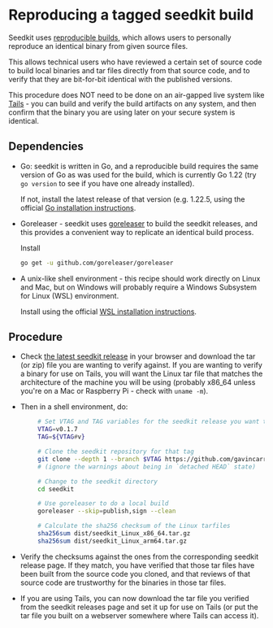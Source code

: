 
Reproducing a tagged seedkit build
==================================

Seedkit uses [reproducible builds](https://reproducible-builds.org/),
which allows users to personally reproduce an identical binary from
given source files.

This allows technical users who have reviewed a certain set of source
code to build local binaries and tar files directly from that source
code, and to verify that they are bit-for-bit identical with the published
versions.

This procedure does NOT need to be done on an air-gapped live system
like [Tails](https://tails.net/) - you can build and verify the build
artifacts on any system, and then confirm that the binary you are using
later on your secure system is identical.


## Dependencies

* Go: seedkit is written in Go, and a reproducible build requires the
  same version of Go as was used for the build, which is currently
  Go 1.22 (try `go version` to see if you have one already installed).

  If not, install the latest release of that version (e.g. 1.22.5,
  using the official [Go installation instructions](https://golang.org/doc/install).


* Goreleaser - seedkit uses [goreleaser](https://goreleaser.com) to
  build the seedkit releases, and this provides a convenient way to
  replicate an identical build process.

  Install 

  ```bash
  go get -u github.com/goreleaser/goreleaser
  ```

* A unix-like shell environment - this recipe should work directly on
  Linux and Mac, but on Windows will probably require a Windows
  Subsystem for Linux (WSL) environment.

  Install using the official [WSL installation instructions](https://docs.microsoft.com/en-us/windows/wsl/install).


## Procedure

* Check [the latest seedkit release](https://github.com/gavincarr/seedkit/releases/latest)
  in your browser and download the tar (or zip) file you are wanting to
  verify against. If you are wanting to verify a binary for use on Tails,
  you will want the Linux tar file that matches the architecture of the
  machine you will be using (probably x86_64 unless you're on a Mac or
  Raspberry Pi - check with `uname -m`).

* Then in a shell environment, do:

```bash
        # Set VTAG and TAG variables for the seedkit release you want to reproduce
        VTAG=v0.1.7
        TAG=${VTAG#v}

        # Clone the seedkit repository for that tag
        git clone --depth 1 --branch $VTAG https://github.com/gavincarr/seedkit
        # (ignore the warnings about being in `detached HEAD` state)

        # Change to the seedkit directory
        cd seedkit

        # Use goreleaser to do a local build
        goreleaser --skip=publish,sign --clean

        # Calculate the sha256 checksum of the Linux tarfiles
        sha256sum dist/seedkit_Linux_x86_64.tar.gz
        sha256sum dist/seedkit_Linux_arm64.tar.gz
```

* Verify the checksums against the ones from the corresponding seedkit
  release page. If they match, you have verified that those tar files
  have been built from the source code you cloned, and that reviews of
  that source code are trustworthy for the binaries in those tar files.


* If you are using Tails, you can now download the tar file you verified
  from the seedkit releases page and set it up for use on Tails (or put
  the tar file you built on a webserver somewhere where Tails can access
  it).

